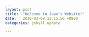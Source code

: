 ```yaml
---
layout: post
title:  "Welcome to Juan's Website!"
date:   2016-03-08 12:15:56 +0800
categories: jekyll update

---
```



